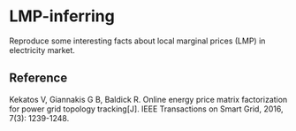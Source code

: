 # LMP-inferring
Reproduce some interesting facts about local marginal prices (LMP) in electricity market.

## Reference
Kekatos V, Giannakis G B, Baldick R. Online energy price matrix factorization for power grid topology tracking[J]. IEEE Transactions on Smart Grid, 2016, 7(3): 1239-1248.
